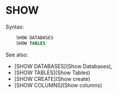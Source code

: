 # SHOW

Syntax:
```sql
    SHOW DATABASES
    SHOW TABLES
```

See also: 
- [SHOW DATABASES](Show Databases), 
- [SHOW TABLES](Show Tables)
- [SHOW CREATE](Show create)
- [SHOW COLUMNS](Show columns)
